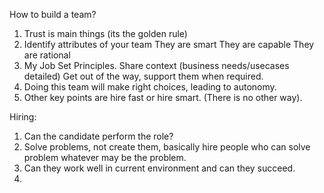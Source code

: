 How to build a team?

1. Trust is main things (its the golden rule)
2. Identify attributes of your team
	They are smart
	They are capable
	They are rational
3. My Job
	Set Principles.
	Share context (business needs/usecases detailed)
	Get out of the way, support them when required.
4. Doing this team will make right choices, leading to autonomy.
5. Other key points are hire fast or hire smart. (There is no other way).

Hiring:

1. Can the candidate perform the role?
2. Solve problems, not create them, basically hire people who can solve 
problem whatever may be the problem.
3. Can they work well in current environment and can they succeed.
4. 
